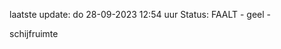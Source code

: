 laatste update: 
do 28-09-2023 12:54   uur 
Status: FAALT - geel - 
<div class="service Y">schijfruimte</div>